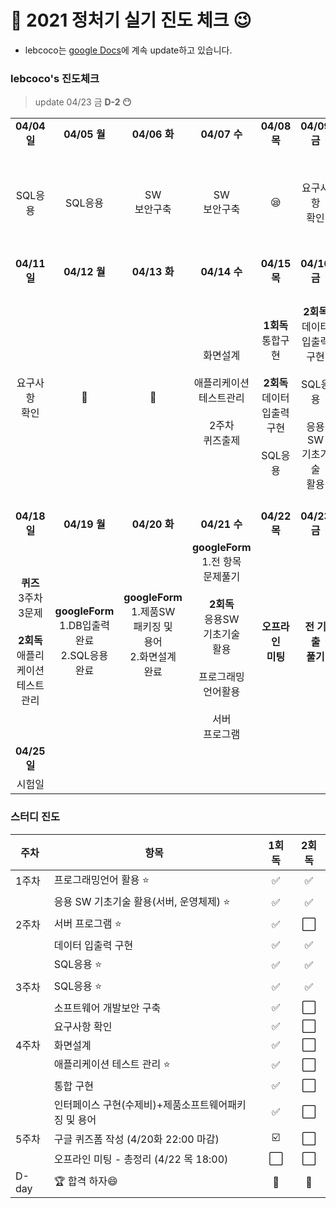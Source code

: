 # :notebook_with_decorative_cover: 2021 정처기 실기 진도 체크 :wink:

* lebcoco는 [google Docs](https://docs.google.com/document/d/1dP9pkxsEYi-9YAKthbDNlj8FXQFtV_ie1CUb8Ay2jrE/edit?usp=sharing)에 계속 update하고 있습니다.



### lebcoco's 진도체크

> update 04/23 금 **D-2 :no_mouth:**

|                                                              |                                                              |                                                              |                                                              |                                                              |                                                              |                                                              |
| :----------------------------------------------------------: | :----------------------------------------------------------: | :----------------------------------------------------------: | :----------------------------------------------------------: | :----------------------------------------------------------: | :----------------------------------------------------------: | :----------------------------------------------------------: |
|                         **04/04 일**                         |                         **04/05 월**                         |                         **04/06 화**                         |                         **04/07 수**                         |                         **04/08 목**                         |                         **04/09 금**                         |                         **04/10 토**                         |
|                           SQL응용                            |                           SQL응용                            |                      SW <br />보안구축                       |                      SW <br />보안구축                       |                           :sleepy:                           |                      요구사항<br />확인                      |      요구사항<br />확인<br /><br />1주차<br />퀴즈출제       |
|                         **04/11 일**                         |                         **04/12 월**                         |                         **04/13 화**                         |                         **04/14 수**                         |                         **04/15 목**                         |                         **04/16 금**                         |                         **04/17 토**                         |
|                      요구사항<br />확인                      |                         :briefcase:                          |                         :briefcase:                          | 화면설계<br /><br />애플리케이션<br />테스트관리<br /><br />2주차<br />퀴즈출제 | **1회독**<br />통합구현<br /><br />**2회독**<br />데이터입출력<br />구현<br /><br />SQL응용 | **2회독**<br />데이터입출력<br />구현<br /><br />SQL응용<br /><br />응용SW<br />기초기술<br />활용 | **2회독**<br />응용SW<br />기초기술<br />활용<br /><br />프로그래밍<br />언어활용<br /><br />서버<br />프로그램 |
|                         **04/18 일**                         |                         **04/19 월**                         |                         **04/20 화**                         |                         **04/21 수**                         |                         **04/22 목**                         |                         **04/23 금**                         |                         **04/24 토**                         |
| **퀴즈**<br />3주차3문제<br /><br />**2회독**<br />애플리케이션<br />테스트관리 | **googleForm**<br />1.DB입출력<br />완료<br />2.SQL응용<br />완료 | **googleForm**<br />1.제품SW<br />패키징 및<br />용어<br />2.화면설계<br />완료<br /><br /> | **googleForm**<br />1.전 항목<br />문제풀기<br /><br />**2회독**<br />응용SW<br />기초기술<br />활용<br /><br />프로그래밍<br />언어활용<br /><br />서버<br />프로그램 |                    **오프라인<br />미팅**                    |                    **전 기출<br />풀기**                    |                                                              |
|                         **04/25 일**                         |                                                              |                                                              |                                                              |                                                              |                                                              |                                                              |
|                            시험일                            |                                                              |                                                              |                                                              |                                                              |                                                              |                                                              |


### 스터디 진도

| 주차  | 항목                                                 |          1회독          | 2회독 |
| ----- | ---------------------------------------------------- | :---------------------: | :---: |
| 1주차 | 프로그래밍언어 활용 ⭐                                |   :white_check_mark:    |   ✅   |
|       | 응용 SW 기초기술 활용(서버, 운영체제) ⭐              |   :white_check_mark:    |   ✅   |
| 2주차 | 서버 프로그램 ⭐                                      |   :white_check_mark:    |   ⬜   |
|       | 데이터 입출력 구현                                   |   :white_check_mark:    |   ✅   |
|       | SQL응용 ⭐                                            |   :white_check_mark:    |   ✅   |
| 3주차 | SQL응용 ⭐                                            |   :white_check_mark:    |   ✅   |
|       | 소프트웨어 개발보안 구축                             |   :white_check_mark:    |   ⬜   |
|       | 요구사항 확인                                        |   :white_check_mark:    |   ⬜   |
| 4주차 | 화면설계                                             |   :white_check_mark:    |   ⬜   |
|       | 애플리케이션 테스트 관리 ⭐                           |            ✅            |   ⬜   |
|       | 통합 구현                                            |            ✅            |   ⬜   |
|       | 인터페이스 구현(수제비)+제품소프트웨어패키징 및 용어 |            ✅            |   ⬜   |
| 5주차 | 구글 퀴즈폼 작성 (4/20화 22:00 마감)                 | :ballot_box_with_check: |   ⬜   |
|       | 오프라인 미팅 - 총정리 (4/22 목 18:00)               |            ⬜            |   ⬜   |
| D-day | 🏆 합격 하자😄                                         |            💯            |   💯   |

